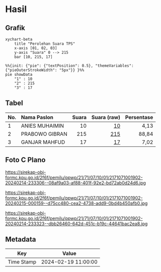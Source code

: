 # Hasil

## Grafik

```mermaid
xychart-beta
    title "Perolehan Suara TPS"
    x-axis [01, 02, 03]
    y-axis "Suara" 0 --> 215
    bar [10, 215, 17]
```

```mermaid
%%{init: {"pie": {"textPosition": 0.5}, "themeVariables": {"pieOuterStrokeWidth": "5px"}} }%%
pie showData
    "1" : 10
    "2" : 215
    "3" : 17
```

## Tabel

| No. | Nama Paslon    | Suara | Suara (raw) | Persentase |
|:--- |:-------------- | -----:| -----------:| ----------:|
| 1   | ANIES MUHAIMIN | 10    | [10][p-1]   | 4,13       |
| 2   | PRABOWO GIBRAN | 215   | [215][p-2]  | 88,84      |
| 3   | GANJAR MAHFUD  | 17    | [17][p-3]   | 7,02       |


[p-1]: https://github.com/gigit-pemilu/pemilu-2024-21-kepulauan-riau/blob/main/pilpres/hitung-suara/sub/21-kepulauan-riau/sub/71-kota-batam/sub/07-sei-beduk/sub/1001-muka-kuning/sub/902-tps/sub/paslon-1.txt
[p-2]: https://github.com/gigit-pemilu/pemilu-2024-21-kepulauan-riau/blob/main/pilpres/hitung-suara/sub/21-kepulauan-riau/sub/71-kota-batam/sub/07-sei-beduk/sub/1001-muka-kuning/sub/902-tps/sub/paslon-2.txt
[p-3]: https://github.com/gigit-pemilu/pemilu-2024-21-kepulauan-riau/blob/main/pilpres/hitung-suara/sub/21-kepulauan-riau/sub/71-kota-batam/sub/07-sei-beduk/sub/1001-muka-kuning/sub/902-tps/sub/paslon-3.txt

## Foto C Plano

https://sirekap-obj-formc.kpu.go.id/2f6f/pemilu/ppwp/21/71/07/10/01/2171071001902-20240214-233306--08af9a03-af88-401f-92e2-bd72ab0d24d6.jpg

https://sirekap-obj-formc.kpu.go.id/2f6f/pemilu/ppwp/21/71/07/10/01/2171071001902-20240215-000159--d75cc480-cea2-4738-add9-0bd4b450afb0.jpg

https://sirekap-obj-formc.kpu.go.id/2f6f/pemilu/ppwp/21/71/07/10/01/2171071001902-20240214-233323--dbb26460-642d-451c-b19c-44641bac2ea8.jpg


## Metadata

| Key        | Value               |
| ---------- | ------------------- |
| Time Stamp | 2024-02-19 11:00:00 |



